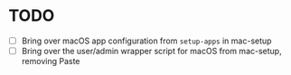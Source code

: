 # TODO

- [ ] Bring over macOS app configuration from `setup-apps` in mac-setup
- [ ] Bring over the user/admin wrapper script for macOS from mac-setup, removing Paste
